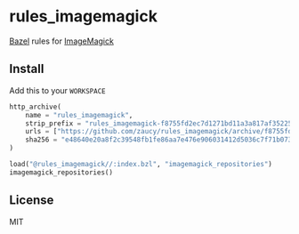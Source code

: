 # rules_imagemagick

[Bazel](https://bazel.build) rules for [ImageMagick](https://imagemagick.org/)

## Install

Add this to your `WORKSPACE`

```python
http_archive(
    name = "rules_imagemagick",
    strip_prefix = "rules_imagemagick-f8755fd2ec7d1271bd11a3a817af35225cb4f858",
    urls = ["https://github.com/zaucy/rules_imagemagick/archive/f8755fd2ec7d1271bd11a3a817af35225cb4f858.zip"],
    sha256 = "e48640e20a8f2c39548fb1fe86aa7e476e906031412d5036c7f71b0731c7b062",
)

load("@rules_imagemagick//:index.bzl", "imagemagick_repositories")
imagemagick_repositories()
```

## License

MIT
